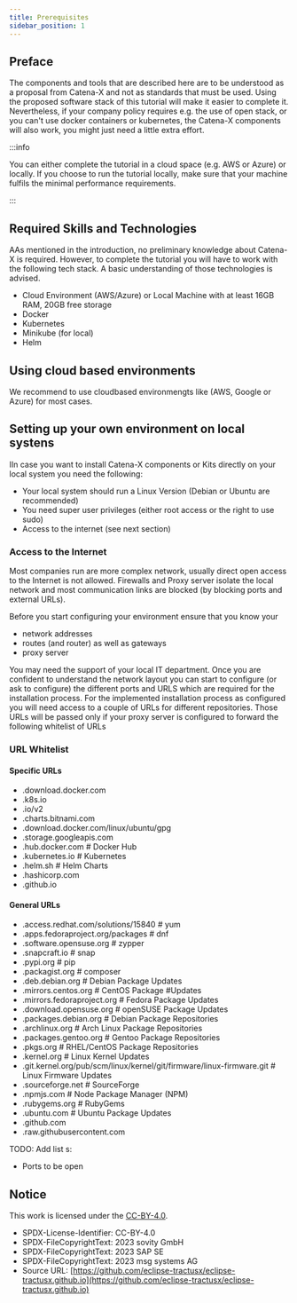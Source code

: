 ```yaml
---
title: Prerequisites
sidebar_position: 1
---
```



## Preface

The components and tools that are described here are to be understood as a proposal from Catena-X and not as standards that must be used. Using the proposed software stack of this tutorial will make it easier to complete it. Nevertheless, if your company policy requires e.g. the use of open stack, or you can't use docker containers or kubernetes, the Catena-X components will also work, you might just need a little extra effort.

:::info

You can either complete the tutorial in a cloud space (e.g. AWS or Azure) or locally. If you choose to run the tutorial locally, make sure that your machine fulfils the minimal performance requirements.

:::

## Required Skills and Technologies

AAs mentioned in the introduction, no preliminary knowledge about Catena-X is required. However, to complete the tutorial you will have to work with the following tech stack. A basic understanding of those technologies is advised.

- Cloud Environment (AWS/Azure) or Local Machine with at least 16GB RAM, 20GB free storage
- Docker
- Kubernetes
- Minikube (for local)
- Helm

## Using cloud based environments

We recommend to use cloudbased environmengts like (AWS, Google or Azure) for most cases.

## Setting up your own environment on local systens

IIn case you want to install Catena-X components or Kits directly on your local system you need the following:

- Your local system should run a Linux Version (Debian or Ubuntu are recommended)
- You need super user privileges (either root access or the right to use sudo)
- Access to the internet (see next section)

### Access to the Internet

Most companies run are more complex network, usually direct open access to the Internet is not allowed. Firewalls and Proxy server isolate the local network and most communication links are blocked (by blocking ports and external URLs).

Before you start configuring your environment ensure that you know your

- network addresses
- routes (and router) as well as gateways
- proxy server

You may need the support of your local IT department. Once you are confident to understand the network layout you can start to configure (or ask to configure) the different ports and URLS which are required for the installation process. For the implemented installation process as configured you will need access to a couple of URLs for different repositories. Those URLs will be passed only if your proxy server is configured to forward the following whitelist of URLs

### URL Whitelist

#### Specific URLs​

- .download.docker.com​
- .k8s.io​
- .io/v2​
- .charts.bitnami.com​
- .download.docker.com/linux/ubuntu/gpg​
- .storage.googleapis.com​
- .hub.docker.com                                     # Docker Hub​
- .kubernetes.io                                      # Kubernetes​
- .helm.sh                                            # Helm Charts​
- .hashicorp.com​
- .github.io​

#### General URLs​

- .access.redhat.com/solutions/15840                  # yum​
- .apps.fedoraproject.org/packages                    # dnf​
- .software.opensuse.org                              # zypper​
- .snapcraft.io                                       # snap​
- .pypi.org                                           # pip​
- .packagist.org                                      # composer​
- .deb.debian.org                                                           # Debian Package Updates​
- .mirrors.centos.org                                 # CentOS Package #Updates​
- .mirrors.fedoraproject.org                   # Fedora Package Updates​
- .download.opensuse.org                       # openSUSE Package Updates​
- .packages.debian.org                         # Debian Package Repositories​
- .archlinux.org                               # Arch Linux Package Repositories​
- .packages.gentoo.org                         # Gentoo Package Repositories​
- .pkgs.org                      # RHEL/CentOS Package Repositories​
- .kernel.org                    # Linux Kernel Updates​
- .git.kernel.org/pub/scm/linux/kernel/git/firmware/linux-firmware.git    # Linux Firmware Updates​
- .sourceforge.net               # SourceForge​
- .npmjs.com                     # Node Package Manager (NPM)​
- .rubygems.org                  # RubyGems​
- .ubuntu.com                    # Ubuntu Package Updates​
- .github.com​
- .raw.githubusercontent.com​

TODO: Add list s:

- Ports to be open

## Notice

This work is licensed under the [CC-BY-4.0](https://creativecommons.org/licenses/by/4.0/legalcode).

- SPDX-License-Identifier: CC-BY-4.0
- SPDX-FileCopyrightText: 2023 sovity GmbH
- SPDX-FileCopyrightText: 2023 SAP SE
- SPDX-FileCopyrightText: 2023 msg systems AG
- Source URL: [https://github.com/eclipse-tractusx/eclipse-tractusx.github.io](https://github.com/eclipse-tractusx/eclipse-tractusx.github.io)
